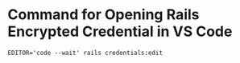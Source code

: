 # Command for Opening Rails Encrypted Credential in VS Code

```
EDITOR='code --wait' rails credentials:edit
```
